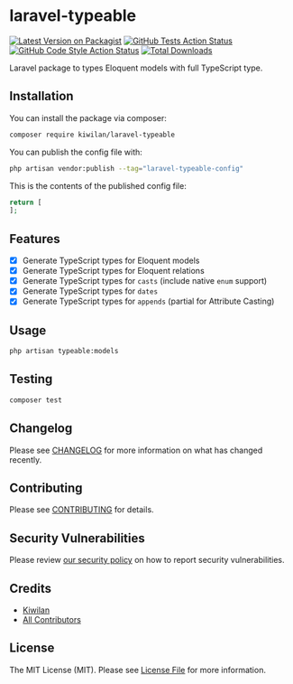 # laravel-typeable

[![Latest Version on Packagist](https://img.shields.io/packagist/v/kiwilan/laravel-typeable.svg?style=flat-square)](https://packagist.org/packages/kiwilan/laravel-typeable)
[![GitHub Tests Action Status](https://img.shields.io/github/actions/workflow/status/kiwilan/laravel-typeable/run-tests.yml?branch=main&label=tests&style=flat-square)](https://github.com/kiwilan/laravel-typeable/actions?query=workflow%3Arun-tests+branch%3Amain)
[![GitHub Code Style Action Status](https://img.shields.io/github/actions/workflow/status/kiwilan/laravel-typeable/fix-php-code-style-issues.yml?branch=main&label=code%20style&style=flat-square)](https://github.com/kiwilan/laravel-typeable/actions?query=workflow%3A"Fix+PHP+code+style+issues"+branch%3Amain)
[![Total Downloads](https://img.shields.io/packagist/dt/kiwilan/laravel-typeable.svg?style=flat-square)](https://packagist.org/packages/kiwilan/laravel-typeable)

Laravel package to types Eloquent models with full TypeScript type.

## Installation

You can install the package via composer:

```bash
composer require kiwilan/laravel-typeable
```

You can publish the config file with:

```bash
php artisan vendor:publish --tag="laravel-typeable-config"
```

This is the contents of the published config file:

```php
return [
];
```

## Features

-   [x] Generate TypeScript types for Eloquent models
-   [x] Generate TypeScript types for Eloquent relations
-   [x] Generate TypeScript types for `casts` (include native `enum` support)
-   [x] Generate TypeScript types for `dates`
-   [x] Generate TypeScript types for `appends` (partial for Attribute Casting)

## Usage

```bash
php artisan typeable:models
```

## Testing

```bash
composer test
```

## Changelog

Please see [CHANGELOG](CHANGELOG.md) for more information on what has changed recently.

## Contributing

Please see [CONTRIBUTING](CONTRIBUTING.md) for details.

## Security Vulnerabilities

Please review [our security policy](../../security/policy) on how to report security vulnerabilities.

## Credits

-   [Kiwilan](https://github.com/kiwilan)
-   [All Contributors](../../contributors)

## License

The MIT License (MIT). Please see [License File](LICENSE.md) for more information.
